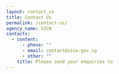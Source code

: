 ```yaml
---
layout: contact_us
title: Contact Us
permalink: /contact-us/
agency_name: SICW
contacts:
  - content:
      - phone: ""
      - email: contact@sicw.gov.sg
      - other: ""
    title: Please send your enquiries to
---
```

